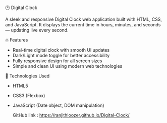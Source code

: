 🕒 Digital Clock

A sleek and responsive Digital Clock web application built with HTML, CSS, and JavaScript. It displays the current time in hours, minutes, and seconds — updating live every second.

 🔥 Features

- Real-time digital clock with smooth UI updates
- Dark/Light mode toggle for better accessibility
- Fully responsive design for all screen sizes
- Simple and clean UI using modern web technologies


🚀 Technologies Used

- HTML5
- CSS3 (Flexbox)
- JavaScript (Date object, DOM manipulation)

  GitHub link : https://ranjithloozer.github.io/Digital-Clock/
